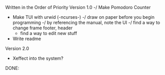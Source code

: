 Written in the Order of Priority
Version 1.0
-/ Make Pomodoro Counter
- Make TUI with urwid (-ncurses-)
    -/ draw on paper before you begin programming
    -/ by referencing the manual, note the UI
    -/ find a way to change frame footer, header 
    - find a way to edit new stuff
- Write readme 

Version 2.0
- Xeffect into the system?

DONE:

